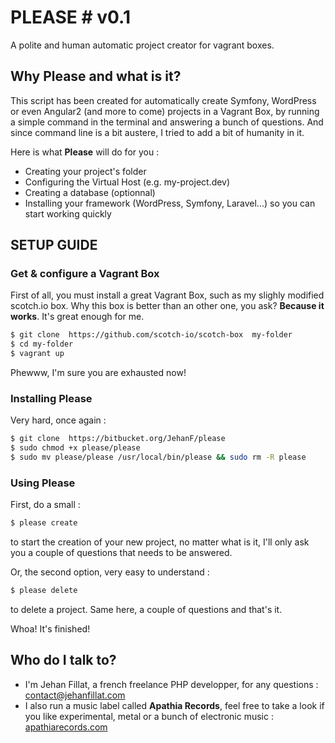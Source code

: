 # PLEASE # v0.1
A polite and human automatic project creator for vagrant boxes.

### ###

## Why **Please** and what is it? ##

This script has been created for automatically create Symfony, WordPress or even Angular2 (and more to come) projects in a Vagrant Box, by running a simple command in the terminal and answering a bunch of questions.
And since command line is a bit austere, I tried to add a bit of humanity in it.

Here is what **Please** will do for you :

* Creating your project's folder
* Configuring the Virtual Host (e.g. my-project.dev)
* Creating a database (optionnal)
* Installing your framework (WordPress, Symfony, Laravel...) so you can start working quickly

## SETUP GUIDE ##

### Get & configure a Vagrant Box ###

First of all, you must install a great Vagrant Box, such as my slighly modified scotch.io box.
Why this box is better than an other one, you ask? **Because it works**. It's great enough for me.  

```bash
$ git clone  https://github.com/scotch-io/scotch-box  my-folder
$ cd my-folder
$ vagrant up
```

Phewww, I'm sure you are exhausted now!

### Installing **Please** ###

Very hard, once again :

```bash
$ git clone  https://bitbucket.org/JehanF/please
$ sudo chmod +x please/please
$ sudo mv please/please /usr/local/bin/please && sudo rm -R please
```

### Using **Please** ###

First, do a small :
```bash
$ please create
```
to start the creation of your new project, no matter what is it, I'll only ask you a couple of questions that needs to be answered.

Or, the second option, very easy to understand : 

```bash
$ please delete
```
to delete a project. Same here, a couple of questions and that's it.

Whoa! It's finished!

## Who do I talk to? ##

* I'm Jehan Fillat, a french freelance PHP developper, for any questions : [contact@jehanfillat.com](mailto:contact@jehanfillat.com)
* I also run a music label called **Apathia Records**, feel free to take a look if you like experimental, metal or a bunch of electronic music : [apathiarecords.com](http://www.apathiarecords.com)
